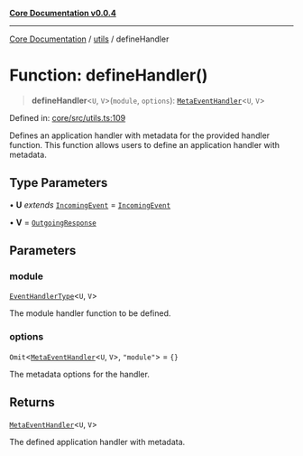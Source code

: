 [**Core Documentation v0.0.4**](../../README.md)

***

[Core Documentation](../../modules.md) / [utils](../README.md) / defineHandler

# Function: defineHandler()

> **defineHandler**\<`U`, `V`\>(`module`, `options`): [`MetaEventHandler`](../../declarations/interfaces/MetaEventHandler.md)\<`U`, `V`\>

Defined in: [core/src/utils.ts:109](https://github.com/stonemjs/core/blob/4b1b931e44a5db2600109fa7ae2a8b532ed77730/src/utils.ts#L109)

Defines an application handler with metadata for the provided handler function.
This function allows users to define an application handler with metadata.

## Type Parameters

• **U** *extends* [`IncomingEvent`](../../events/IncomingEvent/classes/IncomingEvent.md) = [`IncomingEvent`](../../events/IncomingEvent/classes/IncomingEvent.md)

• **V** = [`OutgoingResponse`](../../events/OutgoingResponse/classes/OutgoingResponse.md)

## Parameters

### module

[`EventHandlerType`](../../declarations/type-aliases/EventHandlerType.md)\<`U`, `V`\>

The module handler function to be defined.

### options

`Omit`\<[`MetaEventHandler`](../../declarations/interfaces/MetaEventHandler.md)\<`U`, `V`\>, `"module"`\> = `{}`

The metadata options for the handler.

## Returns

[`MetaEventHandler`](../../declarations/interfaces/MetaEventHandler.md)\<`U`, `V`\>

The defined application handler with metadata.
